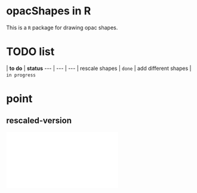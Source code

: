 # opacShapes in R
This is a `R` package for drawing opac shapes.

# TODO list
| __to do__ | __status__
--- | --- | ---
| rescale shapes | `done`
| add different shapes | `in progress`

# point
## rescaled-version
![figure 1](./figures/test.pdf)

